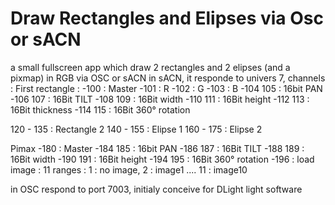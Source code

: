 # Draw Rectangles and Elipses via Osc or sACN
a small fullscreen app which draw 2 rectangles and 2 elipses (and a pixmap) in RGB via OSC or sACN
in sACN, it responde to univers 7, channels :
First rectangle :
-100 : Master
-101 : R
-102 : G
-103 : B
-104 105 : 16bit PAN
-106 107 : 16Bit TILT
-108 109 : 16Bit width
-110 111 : 16Bit height
-112 113 : 16Bit thickness
-114 115 : 16Bit 360° rotation

120 - 135 : Rectangle 2
140 - 155 : Elipse 1
160 - 175 : Elipse 2

Pimax
-180 : Master
-184 185 : 16bit PAN
-186 187 : 16Bit TILT
-188 189 : 16Bit width
-190 191 : 16Bit height
-194 195 : 16Bit 360° rotation
-196 : load image : 11 ranges : 1 : no image, 2 : image1 .... 11 : image10

in OSC respond to port 7003, initialy conceive for DLight light software
